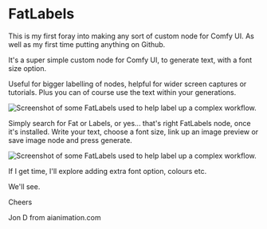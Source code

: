 # FatLabels
This is my first foray into making any sort of custom node for Comfy UI. As well as my first time putting anything on Github.

It's a super simple custom node for Comfy UI, to generate text, with a font size option. 

Useful for bigger labelling of nodes, helpful for wider screen captures or tutorials. Plus you can of course use the text within your generations.

![Screenshot of some FatLabels used to help label up a complex workflow.](https://aianimation.com/wp-content/uploads/2023/10/FatLabels-for-Comfy-UI-image-.jpg)

Simply search for Fat or Labels, or yes... that's right  FatLabels node, once it's installed. Write your text, choose a font size, link up an image preview or save image node and press generate.

![Screenshot of some FatLabels used to help label up a complex workflow.](https://aianimation.com/wp-content/uploads/2023/10/FatLabels-for-Comfy-UI-image-.jpg)


If I get time, I'll explore adding extra font option, colours etc.

We'll see.

Cheers

Jon D
from aianimation.com


